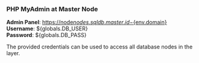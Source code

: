 ### PHP MyAdmin at Master Node

**Admin Panel**: [https://node${nodes.sqldb.master.id}-${env.domain}](https://node${nodes.sqldb.master.id}-${env.domain}/)  
**Username**: ${globals.DB_USER}  
**Password**: ${globals.DB_PASS} 

The provided credentials can be used to access all database nodes in the layer.

